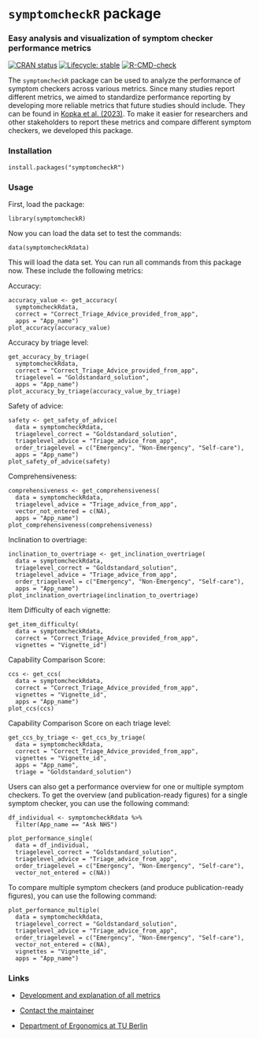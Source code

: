 # `symptomcheckR` package

### Easy analysis and visualization of symptom checker performance metrics

<!-- badges: start -->

[![CRAN status](https://www.r-pkg.org/badges/version/symptomcheckR)](https://CRAN.R-project.org/package=symptomcheckR) [![Lifecycle: stable](https://img.shields.io/badge/lifecycle-stable-brightgreen.svg)](https://lifecycle.r-lib.org/articles/stages.html#stable) [![R-CMD-check](https://github.com/ma-kopka/symptomcheckR/actions/workflows/R-CMD-check.yaml/badge.svg)](https://github.com/ma-kopka/symptomcheckR/actions/workflows/R-CMD-check.yaml)

<!-- badges: end -->

The `symptomcheckR` package can be used to analyze the performance of symptom checkers across various metrics. Since many studies report different metrics, we aimed to standardize performance reporting by developing more reliable metrics that future studies should include. They can be found in [Kopka et al. (2023)](https://doi.org/10.1177/20552076231194929). To make it easier for researchers and other stakeholders to report these metrics and compare different symptom checkers, we developed this package.

### Installation

```{r eval=FALSE}
install.packages("symptomcheckR")
```

### Usage

First, load the package:

```{r eval=FALSE}
library(symptomcheckR)
```

Now you can load the data set to test the commands:

```{r eval=FALSE}
data(symptomcheckRdata)
```

This will load the data set. You can run all commands from this package now. These include the following metrics:

Accuracy:

```{r eval=FALSE}
accuracy_value <- get_accuracy(
  symptomcheckRdata, 
  correct = "Correct_Triage_Advice_provided_from_app", 
  apps = "App_name")
plot_accuracy(accuracy_value)
```

Accuracy by triage level:

```{r eval=FALSE}
get_accuracy_by_triage(
  symptomcheckRdata,
  correct = "Correct_Triage_Advice_provided_from_app", 
  triagelevel = "Goldstandard_solution",
  apps = "App_name")
plot_accuracy_by_triage(accuracy_value_by_triage)
```

Safety of advice:

```{r eval=FALSE}
safety <- get_safety_of_advice(
  data = symptomcheckRdata, 
  triagelevel_correct = "Goldstandard_solution",
  triagelevel_advice = "Triage_advice_from_app",
  order_triagelevel = c("Emergency", "Non-Emergency", "Self-care"),
  apps = "App_name")
plot_safety_of_advice(safety)
```

Comprehensiveness:

```{r eval=FALSE}
comprehensiveness <- get_comprehensiveness(
  data = symptomcheckRdata, 
  triagelevel_advice = "Triage_advice_from_app", 
  vector_not_entered = c(NA),
  apps = "App_name")
plot_comprehensiveness(comprehensiveness)

```

Inclination to overtriage:

```{r eval=FALSE}
inclination_to_overtriage <- get_inclination_overtriage(
  data = symptomcheckRdata, 
  triagelevel_correct = "Goldstandard_solution",
  triagelevel_advice = "Triage_advice_from_app",
  order_triagelevel = c("Emergency", "Non-Emergency", "Self-care"),
  apps = "App_name")
plot_inclination_overtriage(inclination_to_overtriage)

```

Item Difficulty of each vignette:

```{r eval=FALSE}
get_item_difficulty(
  data = symptomcheckRdata, 
  correct = "Correct_Triage_Advice_provided_from_app",
  vignettes = "Vignette_id")

```

Capability Comparison Score:

```{r eval=FALSE}
ccs <- get_ccs(
  data = symptomcheckRdata,
  correct = "Correct_Triage_Advice_provided_from_app",
  vignettes = "Vignette_id",
  apps = "App_name")
plot_ccs(ccs)
```

Capability Comparison Score on each triage level:

```{r eval=FALSE}
get_ccs_by_triage <- get_ccs_by_triage(
  data = symptomcheckRdata,
  correct = "Correct_Triage_Advice_provided_from_app",
  vignettes = "Vignette_id",
  apps = "App_name",
  triage = "Goldstandard_solution")
```

Users can also get a performance overview for one or multiple symptom checkers. To get the overview (and publication-ready figures) for a single symptom checker, you can use the following command:

```{r eval=FALSE}
df_individual <- symptomcheckRdata %>%
  filter(App_name == "Ask NHS")

plot_performance_single(
  data = df_individual, 
  triagelevel_correct = "Goldstandard_solution",
  triagelevel_advice = "Triage_advice_from_app",
  order_triagelevel = c("Emergency", "Non-Emergency", "Self-care"),
  vector_not_entered = c(NA)) 
```

To compare multiple symptom checkers (and produce publication-ready figures), you can use the following command:

```{r eval=FALSE}
plot_performance_multiple(
  data = symptomcheckRdata, 
  triagelevel_correct = "Goldstandard_solution",
  triagelevel_advice = "Triage_advice_from_app",
  order_triagelevel = c("Emergency", "Non-Emergency", "Self-care"),
  vector_not_entered = c(NA),
  vignettes = "Vignette_id",
  apps = "App_name")
```

### Links

-   [Development and explanation of all metrics](https://doi.org/10.1177/20552076231194929)
-   [Contact the maintainer](https://de.linkedin.com/in/marvin-kopka-9b79171b5)

-   [Department of Ergonomics at TU Berlin](https://www.tu.berlin/en/awb)
